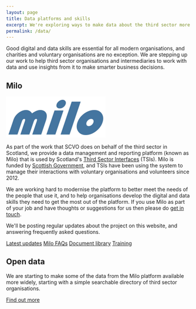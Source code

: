 ```yaml
---
layout: page
title: Data platforms and skills
excerpt: We're exploring ways to make data about the third sector more accessible, and how we can help people in the third sector to work with it. 
permalink: /data/
---
```


Good digital and data skills are essential for all modern organisations, and charities and voluntary organisations are no exception. We are stepping up our work to help third sector organisations and intermediaries to work with data and use insights from it to make smarter business decisions.



## Milo

![Milo](/images/milo.png)

As part of the work that SCVO does on behalf of the third sector in Scotland, we provide a data management and reporting platform (known as Milo) that is used by Scotland's [Third Sector Interfaces](http://www.vascotland.org/tsis) (TSIs). Milo is funded by [Scottish Government](http://www.gov.scot), and TSIs have been using the system to manage their interactions with voluntary organisations and volunteers since 2012.

We are working hard to modernise the platform to better meet the needs of the people that use it, and to help organisations develop the digital and data skills they need to get the most out of the platform. If you use Milo as part of your job and have thoughts or suggestions for us then please do [get in touch](/contact/).

We'll be posting regular updates about the project on this website, and answering frequently asked questions.

<a href="/data/milo-news/" class="btn btn-primary btn-lg">Latest updates</a> <a href="/data/milo-faq/" class="btn btn-primary btn-lg">Milo FAQs</a> <a href="/data/milo-docs/" class="btn btn-primary btn-lg">Document library</a> <a href="/data/milo-training" class="btn btn-primary btn-lg">Training</a>



## Open data

We are starting to make some of the data from the Milo platform available more widely, starting with a simple searchable directory of third sector organisations.

<a href="http://www.getinvolved.org.uk" class="btn btn-primary btn-lg">Find out more</a>
